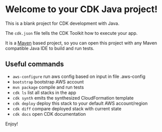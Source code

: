 # Welcome to your CDK Java project!

This is a blank project for CDK development with Java.

The `cdk.json` file tells the CDK Toolkit how to execute your app.

It is a [Maven](https://maven.apache.org/) based project, so you can open this project with any Maven compatible Java IDE to build and run tests.

## Useful commands

 * `aws-configure`     run aws config based on input in file .aws-config
 * `bootstrap`         bootstrap AWS account
 * `mvn package`       compile and run tests
 * `cdk ls`            list all stacks in the app
 * `cdk synth`         emits the synthesized CloudFormation template
 * `cdk deploy`        deploy this stack to your default AWS account/region
 * `cdk diff`          compare deployed stack with current state
 * `cdk docs`          open CDK documentation

Enjoy!
